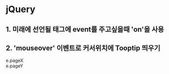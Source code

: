 # jQuery  

## 1. 미래에 선언될 태그에 event를 주고싶을때 'on'을 사용  
## 2. 'mouseover' 이벤트로 커서위치에 Tooptip 띄우기  
e.pageX  
e.pageY  

